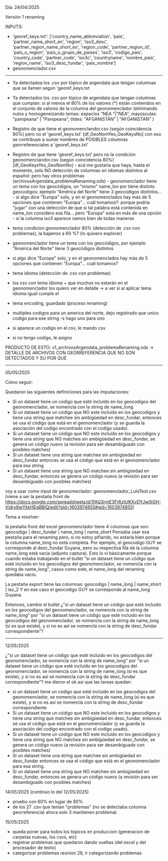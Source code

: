 Día: 24/04/2025

Versión 1 renaming

INPUTS:

- 'georef_keys.txt': ['country_name_abbreviation', 'pais', 'partner_name_short_en', 'region', 'iso3_desc', 'partner_region_name_short_es', 'region_code', 'partner_region_id', 'pais_o_region', 'pais_o_grupo_de_paises', 'iso3', 'codigo_pais', 'country_code', 'partner_code', 'iso3c', 'countryname', 'nombre_pais', 'region_name', 'iso3_desc_fundar', 'pais_nombre']
- geonomenclador.csv 

--------------------

- Ya detectadoa los .csv por tópico de argendata que tengan columnas que se llamen según 'georef_keys.txt
- Ya detectados los .csv por tópico de argendata que tengan columnas que cumplan: si al menos el 80% de los valores (*) están contenidos en el conjunto de valores de la columna del geonomenclador (eliminando nulos y homogeneizando temas: espacios "NEA "|"NEA", mayúsculas: "pampeana" | "Pampeana", tildes: "AFGANISTÁN" | "AFGANISTAN" )

- Registro de que tiene el geonomenclandor.csv (según coincidencia 80%) pero no el 'georef_keys.txt' [df_GeoNomYes_GeoKeysNo]
        con eso se contribuye a sumar nombres de POSIBLES columnas georreferenciales a 'georef_keys.txt'

- Registro de que tiene 'georef_keys.txt' pero no la condición geonomenclandor.csv (según coincidencia 80%) [df_GeoKeysYes_GeoNomNo]
        - acá me gustaría que haya, hasta el momento, solo NO detección de columnas en idiomas distintos al español:
                pero hay otros problemas (archivosArgendata_problemaRenaming.ods)
        - geonomenclador tiene un tema con los geocódigos, un "mismo" name_lon por tiene distinto geocodigos:
                ejemplo "América del Norte" tiene 3 geocódigos distintos...
        - si algo dice "Europa" solo, y en el geonomenclados hay más de 5 opciones que contienen "Europa"... cuál tomamos?:
                porque podría "jugar" con una detección de que si tal palabra está contenida en name_lon considero esa fila... pero "Europa" está en más de una opción
        - si la columna iso3 aparece vamos bien de todas maneras
        

- tema condicion geonomenclador 80% (detección de .csv con problemas), la bajamos a 60 %? (lo quioero explorar)
- geonomenclador tiene un tema con los geocódigos, por ejemplo "América del Norte" tiene 3 geocódigos distintos
- si algo dice "Europa" solo, y en el geonomenclados hay más de 5 opciones que contienen "Europa"... cuál tomamos?

- tema idioma (detección de .csv con problemas)
- los csv con tema idioma + que muchos no estarán en el geonomenclador los quiero ver en detalle -> a ver si al aplicar tema idioma igual cumple el 
- tema encoding, guardado (proceso renaming)


- multiples codigos para un america del norte, dejo registrado que unico codigo para ese string -s hago uno para uno
- si aparece un codigo en el csv, le mando csv
- si no tengo codigo, le asigno 

PRODUCTO DE ESTO: v1_archivosArgendata_problemaRenaming.ods -> DETALLE DE ARCHIVOS CON GEORREFERENCIA QUE NO SON DETECTADOS Y SU POR QUÉ

--------------------------------------------------------------------------------
05/05/2025

Cómo seguir:

Quedaron las siguientes definiciones para las imputaciones:

   - Si un dataset tiene un código que esté incluido en los geocodigos del geonomenclador, se nomencla con la string de name_long
   - Si un dataset tiene un código que NO este incluido en los geocodigos y tiene una string que matchee sin ambigüedad en desc_fundar, entonces se usa el código que está en el geonomenclador (y se guarda la asociación del codigo encontrado con el codigo usado).
   - Si un dataset tiene un código que NO este incluido en los geocodigos y tiene una string que NO matchea sin ambigüedad en desc_fundar, se genera un código nuevo (a revisión para ser desambiguado con posibles matches)
   - Si un dataset tiene una string que matchee sin ambigüedad en desc_fundar entonces se usa el código que está en el geonomenclador para esa string.
   - Si un dataset tiene una string que NO matchee sin ambigüedad en desc_fundar, entonces se genera un código nuevo (a revisión para ser desambiguado con posibles matches)

voy a usar como input de geonomeclador: geonomenclador_LuloTest.csv (viene a ser la pestaña front de https://docs.google.com/spreadsheets/d/1fAQ3rmE3Fr6ztUKXvDYJw0iGH-Vidrx8wYkkHEgBBIQ/edit?gid=1603974855#gid=1603974855)

Tema a resolver:

la pestaña front del excel geonomenclador tiene 4 columnas que son: geocodigo | desc_fundar | name_long | name_short
Pensaba usar esa pestaña para el renaming pero, si no estoy pifiando, no estaría bien porque la columna name_long no está completa. Por ejemplo, el geocodigo GUY se corresponde al desc_fundar Guyana, pero su respectiva fila de la columna name_long  está vacia (adjunto captura). 
Esto lo vi básicamente porque cuando estaba trabajando en el bullet  "si un dataset tiene un código que esté incluido en los geocodigos del geonomenclador, se nomencla con la string de name_long", casos como este, el name_long del renaming quedaba vacio.

La pestaña export tiene las columnas: 
geocodigo | name_long | name_short | iso_2
Y en ese caso el geocodigo GUY se corresponde al name_long Guyana

Entonces, cambio el bullet ¿"si un dataset tiene un código que esté incluido en los geocodigos del geonomenclador, se nomencla con la string de name_long" por "si un dataset tiene un código que esté incluido en los geocodigos del geonomenclador, se nomencla con la string de name_long (si es que existe), y si no es así se nomencla con la string de desc_fundar correspondiente"?

--------------------------------------------------------------------------------
12/05/2025

¿"si un dataset tiene un código que esté incluido en los geocodigos del geonomenclador, se nomencla con la string de name_long" por "si un dataset tiene un código que esté incluido en los geocodigos del geonomenclador, se nomencla con la string de name_long (si es que existe), y si no es así se nomencla con la string de desc_fundar correspondiente"? me dieron el ok asi que las tareas quedan: 

   - si un dataset tiene un código que esté incluido en los geocodigos del geonomenclador, se nomencla con la string de name_long (si es que existe), y si no es así se nomencla con la string de desc_fundar correspondiente
   - Si un dataset tiene un código que NO este incluido en los geocodigos y tiene una string que matchee sin ambigüedad en desc_fundar, entonces se usa el código que está en el geonomenclador (y se guarda la asociación del codigo encontrado con el codigo usado).
   - Si un dataset tiene un código que NO este incluido en los geocodigos y tiene una string que NO matchea sin ambigüedad en desc_fundar, se genera un código nuevo (a revisión para ser desambiguado con posibles matches)
   - Si un dataset tiene una string que matchee sin ambigüedad en desc_fundar entonces se usa el código que está en el geonomenclador para esa string.
   - Si un dataset tiene una string que NO matchee sin ambigüedad en desc_fundar, entonces se genera un código nuevo (a revisión para ser desambiguado con posibles matches)

14/05/2025 (continúo lo del 12/05/2025)

- pruebo con 60% en lugar de 80%
- de los 27 .csv que tenían "problemas" (no se detectaba columna georreferencia) ahora solo 3 mantienen problema) 


15/05/2025

- queda poner para todos los tópicos en produccion (generacion de carpetas nuevas, los csvs, etc)
- registrar problemas que quedaron dando vueltas (del excel y del procesador de texto)
- categorizar problemas reunion 29, ir categorizando problemas